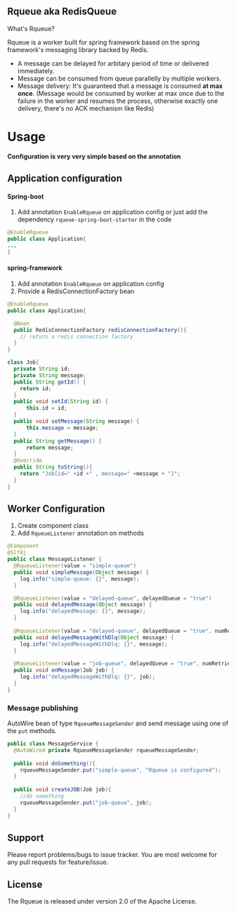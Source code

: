 Rqueue aka RedisQueue
----------------------
What's Rqueue?

Rqueue is a worker built for spring framework based on the spring framework's messaging library backed by Redis.


* A message can be delayed for arbitary period of time or delivered immediately. 
* Message can be consumed from queue parallelly by multiple workers.
* Message delivery: It's guaranteed that a message is consumed **at max once**.  (Message would be consumed by worker at max once due to the failure in the worker and resumes the process, otherwise exactly one delivery, there's no ACK mechanism like Redis)


# Usage 

**Configuration is very very simple based on the annotation**

## Application configuration


#### Spring-boot

1. Add annotation `EnableRqueue` on application config or just add the dependency `rqueue-spring-boot-starter` in the code 

```java
@EnableRqueue
public class Application{
...
}

```
#### spring-framework

1. Add annotation `EnableRqueue` on application config
2. Provide a RedisConnectionFactory bean



```java
@EnableRqueue
public class Application{

  @Bean
  public RedisConnectionFactory redisConnectionFactory(){
    // return a redis connection factory
  }
}

```

```java
class Job{
  private String id; 
  private String message;
  public String getId() {
    return id;
  }
  public void setId(String id) {
      this.id = id;
  }
  public void setMessage(String message) {
      this.message = message;
  }
  public String getMessage() {
      return message;
  }
  @Override
  public String toString(){
    return "Job[id=" +id +" , message=" +message + "]";
  }
}
```


## Worker Configuration

1. Create component class
2. Add `RqueueListener` annotation on methods


```java
@Component
@Slf4j
public class MessageListener {
  @RqueueListener(value = "simple-queue")
  public void simpleMessage(Object message) {
    log.info("simple-queue: {}", message);
  }

  @RqueueListener(value = "delayed-queue", delayedQueue = "true")
  public void delayedMessage(Object message) {
    log.info("delayedMessage: {}", message);
  }
  
  @RqueueListener(value = "delayed-queue", delayedQueue = "true", numRetries="3", deadLaterQueue="failed-delayed-queue")
  public void delayedMessageWithDlq(Object message) {
    log.info("delayedMessageWithDlq: {}", message);
  }
  
  @RqueueListener(value = "job-queue", delayedQueue = "true", numRetries="3", deadLaterQueue="failed-job-queue")
  public void onMessage(Job job) {
    log.info("delayedMessageWithDlq: {}", job);
  }
}
```

### Message publishing
AutoWire bean of type `RqueueMessageSender` and send message using one of the `put` methods.


```java
public class MessageService {
  @AutoWired private RqueueMessageSender rqueueMessageSender;
  
  public void doSomething(){
    rqueueMessageSender.put("simple-queue", "Rqueue is configured");
  }
  
  public void createJOB(Job job){
    //do something
    rqueueMessageSender.put("job-queue", job);
  }
}
```






## Support
Please report problems/bugs to issue tracker. You are most welcome for any pull requests for feature/issue.

## License
The Rqueue is released under version 2.0 of the Apache License.



    
